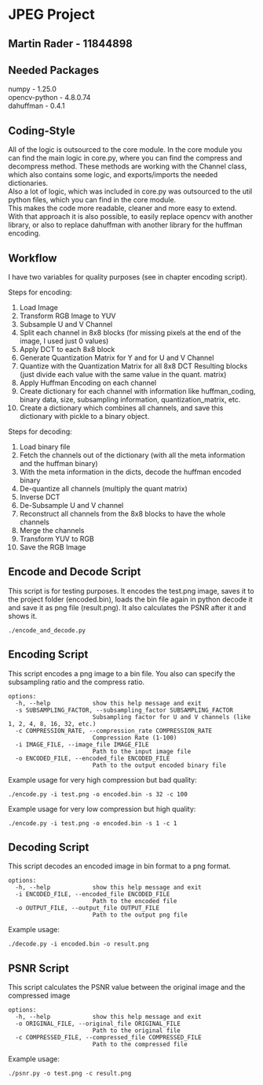 # JPEG Project
## Martin Rader - 11844898

## Needed Packages
numpy - 1.25.0<br>
opencv-python - 4.8.0.74<br>
dahuffman - 0.4.1<br>

## Coding-Style
All of the logic is outsourced to the core module.
In the core module you can find the main logic in core.py, where you can find the compress
and decompress method.
These methods are working with the Channel class, which also contains some logic, and exports/imports
the needed dictionaries.<br>
Also a lot of logic, which was included in core.py was outsourced to the util python files, which
you can find in the core module.<br>
This makes the code more readable, cleaner and more easy to extend.<br>
With that approach it is also possible, to easily replace opencv with another library,
or also to replace dahuffman with another library for the huffman encoding.

## Workflow
I have two variables for quality purposes (see in chapter encoding script).

Steps for encoding:

1. Load Image
2. Transform RGB Image to YUV
3. Subsample U and V Channel
4. Split each channel in 8x8 blocks (for missing pixels at the end of the image, I used just 0 values)
5. Apply DCT to each 8x8 block
6. Generate Quantization Matrix for Y and for U and V Channel
7. Quantize with the Quantization Matrix for all 8x8 DCT Resulting blocks (just divide each value with the same value in the quant. matrix)
8. Apply Huffman Encoding on each channel
9. Create dictionary for each channel with information like huffman_coding, binary data, size, subsampling information, quantization_matrix, etc.
10. Create a dictionary which combines all channels, and save this dictionary with pickle to a binary object.

Steps for decoding:
1. Load binary file
2. Fetch the channels out of the dictionary (with all the meta information and the huffman binary)
3. With the meta information in the dicts, decode the huffman encoded binary
4. De-quantize all channels (multiply the quant matrix)
5. Inverse DCT
6. De-Subsample U and V channel
7. Reconstruct all channels from the 8x8 blocks to have the whole channels
8. Merge the channels
9. Transform YUV to RGB
10. Save the RGB Image

## Encode and Decode Script
This script is for testing purposes. It encodes the test.png image, saves it to the project folder (encoded.bin), loads the bin file again in python
decode it and save it as png file (result.png). It also calculates the PSNR after it and shows it.

```
./encode_and_decode.py
```

## Encoding Script
This script encodes a png image to a bin file. You also can specify the subsampling ratio and the compress ratio.

```
options:
  -h, --help            show this help message and exit
  -s SUBSAMPLING_FACTOR, --subsampling_factor SUBSAMPLING_FACTOR
                        Subsampling factor for U and V channels (like 1, 2, 4, 8, 16, 32, etc.)
  -c COMPRESSION_RATE, --compression_rate COMPRESSION_RATE
                        Compression Rate (1-100)
  -i IMAGE_FILE, --image_file IMAGE_FILE
                        Path to the input image file
  -o ENCODED_FILE, --encoded_file ENCODED_FILE
                        Path to the output encoded binary file
```

Example usage for very high compression but bad quality:

```
./encode.py -i test.png -o encoded.bin -s 32 -c 100
```

Example usage for very low compression but high quality:

```
./encode.py -i test.png -o encoded.bin -s 1 -c 1
```

## Decoding Script
This script decodes an encoded image in bin format to a png format.

```
options:
  -h, --help            show this help message and exit
  -i ENCODED_FILE, --encoded_file ENCODED_FILE
                        Path to the encoded file
  -o OUTPUT_FILE, --output_file OUTPUT_FILE
                        Path to the output png file
```

Example usage:

```
./decode.py -i encoded.bin -o result.png
```

## PSNR Script
This script calculates the PSNR value between the original image and the compressed image

```
options:
  -h, --help            show this help message and exit
  -o ORIGINAL_FILE, --original_file ORIGINAL_FILE
                        Path to the original file
  -c COMPRESSED_FILE, --compressed_file COMPRESSED_FILE
                        Path to the compressed file
```

Example usage:

```
./psnr.py -o test.png -c result.png
```